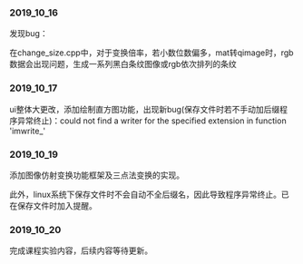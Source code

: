 ### 2019_10_16

发现bug：

在change_size.cpp中，对于变换倍率，若小数位数偏多，mat转qimage时，rgb数据会出现问题，生成一系列黑白条纹图像或rgb依次排列的条纹

### 2019_10_17

ui整体大更改，添加绘制直方图功能，出现新bug(保存文件时若不手动加后缀程序异常终止)：could not find a writer for the specified extension in function 'imwrite_'

### 2019_10_19

添加图像仿射变换功能框架及三点法变换的实现。

此外，linux系统下保存文件时不会自动不全后缀名，因此导致程序异常终止。已在保存文件时加入提醒。

### 2019_10_20

完成课程实验内容，后续内容等待更新。